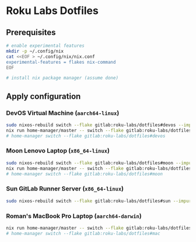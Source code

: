 # Roku Labs Dotfiles

## Prerequisites

```bash
# enable experimental features
mkdir -p ~/.config/nix
cat <<EOF > ~/.config/nix/nix.conf
experimental-features = flakes nix-command
EOF

# install nix package manager (assume done)
```

## Apply configuration

### DevOS Virtual Machine (`aarch64-linux`)

```bash
sudo nixos-rebuild switch --flake gitlab:roku-labs/dotfiles#devos --impure
nix run home-manager/master -- switch --flake gitlab:roku-labs/dotfiles#devos
# home-manager switch --flake gitlab:roku-labs/dotfiles#devos
```

### Moon Lenovo Laptop (`x86_64-linux`)

```bash
sudo nixos-rebuild switch --flake gitlab:roku-labs/dotfiles#moon --impure
nix run home-manager/master -- switch --flake gitlab:roku-labs/dotfiles#moon
# home-manager switch --flake gitlab:roku-labs/dotfiles#moon
```

### Sun GitLab Runner Server (`x86_64-linux`)

```bash
sudo nixos-rebuild switch --flake gitlab:roku-labs/dotfiles#sun --impure
```

### Roman's MacBook Pro Laptop (`aarch64-darwin`)

```bash
nix run home-manager/master -- switch --flake gitlab:roku-labs/dotfiles#mac
# home-manager switch --flake gitlab:roku-labs/dotfiles#mac
```
